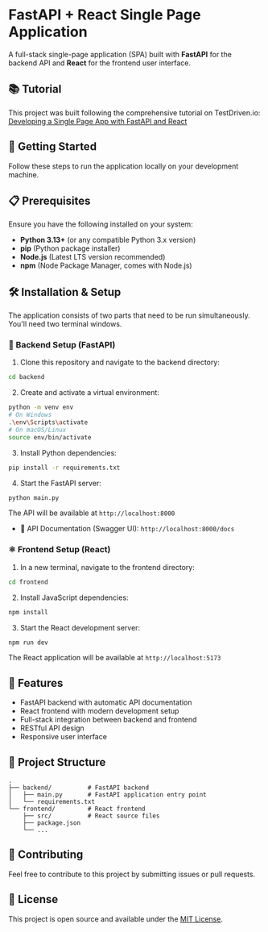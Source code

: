 # FastAPI + React Single Page Application

A full-stack single-page application (SPA) built with **FastAPI** for the backend API and **React** for the frontend user interface.

## 📚 Tutorial

This project was built following the comprehensive tutorial on TestDriven.io: [Developing a Single Page App with FastAPI and React](https://testdriven.io/blog/fastapi-react/)

## 🚀 Getting Started

Follow these steps to run the application locally on your development machine.

## 📋 Prerequisites

Ensure you have the following installed on your system:

- **Python 3.13+** (or any compatible Python 3.x version)
- **pip** (Python package installer)
- **Node.js** (Latest LTS version recommended)
- **npm** (Node Package Manager, comes with Node.js)

## 🛠️ Installation & Setup

The application consists of two parts that need to be run simultaneously. You'll need two terminal windows.

### 🐍 Backend Setup (FastAPI)

1. Clone this repository and navigate to the backend directory:
```bash
cd backend
```

2. Create and activate a virtual environment:
```bash
python -m venv env
# On Windows
.\env\Scripts\activate
# On macOS/Linux
source env/bin/activate
```

3. Install Python dependencies:
```bash
pip install -r requirements.txt
```

4. Start the FastAPI server:
```bash
python main.py
```

The API will be available at `http://localhost:8000`
- 📖 API Documentation (Swagger UI): `http://localhost:8000/docs`

### ⚛️ Frontend Setup (React)

1. In a new terminal, navigate to the frontend directory:
```bash
cd frontend
```

2. Install JavaScript dependencies:
```bash
npm install
```

3. Start the React development server:
```bash
npm run dev
```

The React application will be available at `http://localhost:5173`

## 🌟 Features

- FastAPI backend with automatic API documentation
- React frontend with modern development setup
- Full-stack integration between backend and frontend
- RESTful API design
- Responsive user interface

## 📁 Project Structure

```
.
├── backend/          # FastAPI backend
│   ├── main.py       # FastAPI application entry point
│   └── requirements.txt
└── frontend/         # React frontend
    ├── src/          # React source files
    ├── package.json
    └── ...
```

## 🤝 Contributing

Feel free to contribute to this project by submitting issues or pull requests.

## 📄 License

This project is open source and available under the [MIT License](LICENSE).
